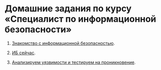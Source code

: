 # Домашние задания по курсу «Специалист по информационной безопасности»


1. [Знакомство с информационной безопасностью](1/).

2. [ИБ сейчас](2/).

3. [Анализируем уязвимости и тестируем на проникновение](3/).
